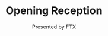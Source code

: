 ---
day: 1
time: 6:00-7:00PM
name: opening_1
title: Opening Reception
location: E6
subtitle: Presented by FTX
---